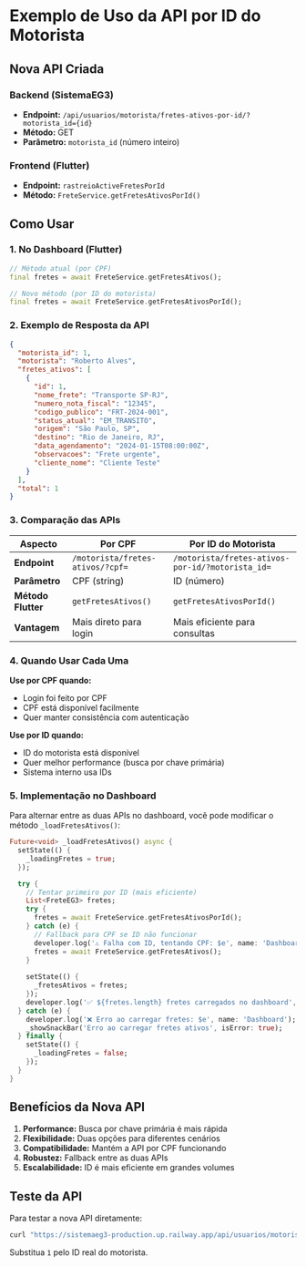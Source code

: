 # Exemplo de Uso da API por ID do Motorista

## Nova API Criada

### Backend (SistemaEG3)
- **Endpoint:** `/api/usuarios/motorista/fretes-ativos-por-id/?motorista_id={id}`
- **Método:** GET
- **Parâmetro:** `motorista_id` (número inteiro)

### Frontend (Flutter)
- **Endpoint:** `rastreioActiveFretesPorId`
- **Método:** `FreteService.getFretesAtivosPorId()`

## Como Usar

### 1. No Dashboard (Flutter)

```dart
// Método atual (por CPF)
final fretes = await FreteService.getFretesAtivos();

// Novo método (por ID do motorista)
final fretes = await FreteService.getFretesAtivosPorId();
```

### 2. Exemplo de Resposta da API

```json
{
  "motorista_id": 1,
  "motorista": "Roberto Alves",
  "fretes_ativos": [
    {
      "id": 1,
      "nome_frete": "Transporte SP-RJ",
      "numero_nota_fiscal": "12345",
      "codigo_publico": "FRT-2024-001",
      "status_atual": "EM_TRANSITO",
      "origem": "São Paulo, SP",
      "destino": "Rio de Janeiro, RJ",
      "data_agendamento": "2024-01-15T08:00:00Z",
      "observacoes": "Frete urgente",
      "cliente_nome": "Cliente Teste"
    }
  ],
  "total": 1
}
```

### 3. Comparação das APIs

| Aspecto | Por CPF | Por ID do Motorista |
|---------|---------|-------------------|
| **Endpoint** | `/motorista/fretes-ativos/?cpf=` | `/motorista/fretes-ativos-por-id/?motorista_id=` |
| **Parâmetro** | CPF (string) | ID (número) |
| **Método Flutter** | `getFretesAtivos()` | `getFretesAtivosPorId()` |
| **Vantagem** | Mais direto para login | Mais eficiente para consultas |

### 4. Quando Usar Cada Uma

**Use por CPF quando:**
- Login foi feito por CPF
- CPF está disponível facilmente
- Quer manter consistência com autenticação

**Use por ID quando:**
- ID do motorista está disponível
- Quer melhor performance (busca por chave primária)
- Sistema interno usa IDs

### 5. Implementação no Dashboard

Para alternar entre as duas APIs no dashboard, você pode modificar o método `_loadFretesAtivos()`:

```dart
Future<void> _loadFretesAtivos() async {
  setState(() {
    _loadingFretes = true;
  });

  try {
    // Tentar primeiro por ID (mais eficiente)
    List<FreteEG3> fretes;
    try {
      fretes = await FreteService.getFretesAtivosPorId();
    } catch (e) {
      // Fallback para CPF se ID não funcionar
      developer.log('⚠️ Falha com ID, tentando CPF: $e', name: 'Dashboard');
      fretes = await FreteService.getFretesAtivos();
    }
    
    setState(() {
      _fretesAtivos = fretes;
    });
    developer.log('✅ ${fretes.length} fretes carregados no dashboard', name: 'Dashboard');
  } catch (e) {
    developer.log('❌ Erro ao carregar fretes: $e', name: 'Dashboard');
    _showSnackBar('Erro ao carregar fretes ativos', isError: true);
  } finally {
    setState(() {
      _loadingFretes = false;
    });
  }
}
```

## Benefícios da Nova API

1. **Performance:** Busca por chave primária é mais rápida
2. **Flexibilidade:** Duas opções para diferentes cenários
3. **Compatibilidade:** Mantém a API por CPF funcionando
4. **Robustez:** Fallback entre as duas APIs
5. **Escalabilidade:** ID é mais eficiente em grandes volumes

## Teste da API

Para testar a nova API diretamente:

```bash
curl "https://sistemaeg3-production.up.railway.app/api/usuarios/motorista/fretes-ativos-por-id/?motorista_id=1"
```

Substitua `1` pelo ID real do motorista.




